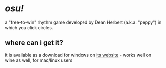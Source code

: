 # *osu!*
a "free-to-win" rhythm game developed by Dean Herbert (a.k.a. "peppy") in which you click circles.

## where can i get it?
it is available as a download for windows on [its website](https://osu.ppy.sh) - works well on wine as well, for mac/linux users